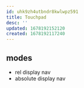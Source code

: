 ```yaml
---
id: uhk9zh4utbndr8kwlwpz591
title: Touchpad
desc: ''
updated: 1678192152120
created: 1678192117240
---
```

## modes
- rel display nav
- absolute display nav